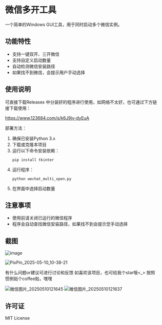 # 微信多开工具

一个简单的Windows GUI工具，用于同时启动多个微信实例。

## 功能特性

- 支持一键双开、三开微信
- 支持自定义启动数量
- 自动检测微信安装路径
- 如果找不到微信，会提示用户手动选择

## 使用说明

可直接下载Releases 中分装好的程序进行使用，如网络不太好，也可通过下方链接下载使用：

https://www.123684.com/s/k6J9jv-dyEuA

部署方法：
1. 确保已安装Python 3.x
2. 下载或克隆本项目
3. 运行以下命令安装依赖：
   ```
   pip install tkinter
   ```
4. 运行程序：
   ```
   python wechat_multi_open.py
   ```
5. 在界面中选择启动数量

## 注意事项

- 使用前请关闭已运行的微信程序
- 程序会自动查找微信安装路径，如果找不到会提示您手动选择

## 截图

![image](https://github.com/user-attachments/assets/4f8b6651-5b91-47a7-a506-8396f77c5f1f)

![PixPin_2025-05-10_10-38-21](https://github.com/user-attachments/assets/59f465c7-a79b-45a9-9160-771919a372dc)

有什么问题or建议可进行讨论和反馈
如喜欢该项目，也可给我个star哦<_>
按照惯例贴个coffee贴，嘿嘿

![微信图片_20250510121645](https://github.com/user-attachments/assets/d02b811a-fb5f-43b7-943c-9e780146c057)
![微信图片_20250510121637](https://github.com/user-attachments/assets/46772643-e191-4194-9a93-5519c534992f)


## 许可证

MIT License

